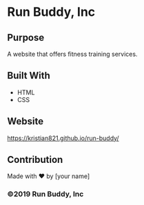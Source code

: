 # Run Buddy, Inc


## Purpose
A website that offers fitness training services. 

## Built With
* HTML
* CSS

## Website
https://kristian821.github.io/run-buddy/

## Contribution
Made with ❤️ by [your name]

### ©️2019 Run Buddy, Inc 
